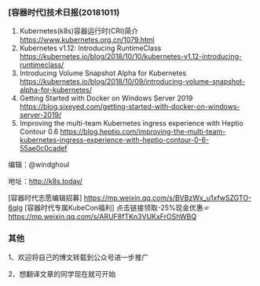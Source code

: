 ### [容器时代]技术日报(20181011)

1. Kubernetes(k8s)容器运行时(CRI)简介 <https://www.kubernetes.org.cn/1079.html>
2. Kubernetes v1.12: Introducing RuntimeClass <https://kubernetes.io/blog/2018/10/10/kubernetes-v1.12-introducing-runtimeclass/>
3. Introducing Volume Snapshot Alpha for Kubernetes <https://kubernetes.io/blog/2018/10/09/introducing-volume-snapshot-alpha-for-kubernetes/>
4. Getting Started with Docker on Windows Server 2019 <https://blog.sixeyed.com/getting-started-with-docker-on-windows-server-2019/>
5. Improving the multi-team Kubernetes ingress experience with Heptio Contour 0.6 <https://blog.heptio.com/improving-the-multi-team-kubernetes-ingress-experience-with-heptio-contour-0-6-55ae0c0cadef>

编辑：@windghoul

地址：<http://k8s.today/>

[容器时代志愿编辑招募] <https://mp.weixin.qq.com/s/BVBzWx_u1xfwSZGTO-6qlg>
[容器时代专属KubeCon福利] 点击链接领取-25%现金优惠☞ <https://mp.weixin.qq.com/s/ARUF8fTKn3VUKxFrOShWBQ>

### 其他

1、欢迎将自己的博文转载到公众号进一步推广

2、想翻译文章的同学现在就可开始